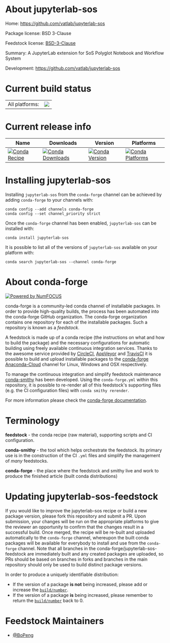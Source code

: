About jupyterlab-sos
====================

Home: https://github.com/vatlab/jupyterlab-sos

Package license: BSD 3-Clause

Feedstock license: [BSD-3-Clause](https://github.com/conda-forge/jupyterlab-sos-feedstock/blob/master/LICENSE.txt)

Summary: A JupyterLab extension for SoS Polyglot Notebook and Workflow System

Development: https://github.com/vatlab/jupyterlab-sos

Current build status
====================


<table><tr><td>All platforms:</td>
    <td>
      <a href="https://dev.azure.com/conda-forge/feedstock-builds/_build/latest?definitionId=7774&branchName=master">
        <img src="https://dev.azure.com/conda-forge/feedstock-builds/_apis/build/status/jupyterlab-sos-feedstock?branchName=master">
      </a>
    </td>
  </tr>
</table>

Current release info
====================

| Name | Downloads | Version | Platforms |
| --- | --- | --- | --- |
| [![Conda Recipe](https://img.shields.io/badge/recipe-jupyterlab--sos-green.svg)](https://anaconda.org/conda-forge/jupyterlab-sos) | [![Conda Downloads](https://img.shields.io/conda/dn/conda-forge/jupyterlab-sos.svg)](https://anaconda.org/conda-forge/jupyterlab-sos) | [![Conda Version](https://img.shields.io/conda/vn/conda-forge/jupyterlab-sos.svg)](https://anaconda.org/conda-forge/jupyterlab-sos) | [![Conda Platforms](https://img.shields.io/conda/pn/conda-forge/jupyterlab-sos.svg)](https://anaconda.org/conda-forge/jupyterlab-sos) |

Installing jupyterlab-sos
=========================

Installing `jupyterlab-sos` from the `conda-forge` channel can be achieved by adding `conda-forge` to your channels with:

```
conda config --add channels conda-forge
conda config --set channel_priority strict
```

Once the `conda-forge` channel has been enabled, `jupyterlab-sos` can be installed with:

```
conda install jupyterlab-sos
```

It is possible to list all of the versions of `jupyterlab-sos` available on your platform with:

```
conda search jupyterlab-sos --channel conda-forge
```


About conda-forge
=================

[![Powered by NumFOCUS](https://img.shields.io/badge/powered%20by-NumFOCUS-orange.svg?style=flat&colorA=E1523D&colorB=007D8A)](http://numfocus.org)

conda-forge is a community-led conda channel of installable packages.
In order to provide high-quality builds, the process has been automated into the
conda-forge GitHub organization. The conda-forge organization contains one repository
for each of the installable packages. Such a repository is known as a *feedstock*.

A feedstock is made up of a conda recipe (the instructions on what and how to build
the package) and the necessary configurations for automatic building using freely
available continuous integration services. Thanks to the awesome service provided by
[CircleCI](https://circleci.com/), [AppVeyor](https://www.appveyor.com/)
and [TravisCI](https://travis-ci.com/) it is possible to build and upload installable
packages to the [conda-forge](https://anaconda.org/conda-forge)
[Anaconda-Cloud](https://anaconda.org/) channel for Linux, Windows and OSX respectively.

To manage the continuous integration and simplify feedstock maintenance
[conda-smithy](https://github.com/conda-forge/conda-smithy) has been developed.
Using the ``conda-forge.yml`` within this repository, it is possible to re-render all of
this feedstock's supporting files (e.g. the CI configuration files) with ``conda smithy rerender``.

For more information please check the [conda-forge documentation](https://conda-forge.org/docs/).

Terminology
===========

**feedstock** - the conda recipe (raw material), supporting scripts and CI configuration.

**conda-smithy** - the tool which helps orchestrate the feedstock.
                   Its primary use is in the construction of the CI ``.yml`` files
                   and simplify the management of *many* feedstocks.

**conda-forge** - the place where the feedstock and smithy live and work to
                  produce the finished article (built conda distributions)


Updating jupyterlab-sos-feedstock
=================================

If you would like to improve the jupyterlab-sos recipe or build a new
package version, please fork this repository and submit a PR. Upon submission,
your changes will be run on the appropriate platforms to give the reviewer an
opportunity to confirm that the changes result in a successful build. Once
merged, the recipe will be re-built and uploaded automatically to the
`conda-forge` channel, whereupon the built conda packages will be available for
everybody to install and use from the `conda-forge` channel.
Note that all branches in the conda-forge/jupyterlab-sos-feedstock are
immediately built and any created packages are uploaded, so PRs should be based
on branches in forks and branches in the main repository should only be used to
build distinct package versions.

In order to produce a uniquely identifiable distribution:
 * If the version of a package **is not** being increased, please add or increase
   the [``build/number``](https://docs.conda.io/projects/conda-build/en/latest/resources/define-metadata.html#build-number-and-string).
 * If the version of a package **is** being increased, please remember to return
   the [``build/number``](https://docs.conda.io/projects/conda-build/en/latest/resources/define-metadata.html#build-number-and-string)
   back to 0.

Feedstock Maintainers
=====================

* [@BoPeng](https://github.com/BoPeng/)

